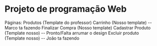 # Projeto de programação Web

 Páginas: 
  Produtos (Template do professor)
  Carrinho (Nosso template) -- Marco ta fazendo
  Finalizar Compra (Nosso template)
  Cadastrar Produto (Template nosso) -- Pronto/Falta arrumar o design 
  Excluir produto (Template nosso) -- João ta fazendo
